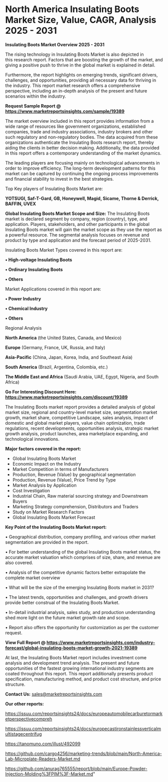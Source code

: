# North America Insulating Boots Market Size, Value, CAGR, Analysis 2025 - 2031

<Strong> Insulating Boots Market Overview 2025 - 2031</strong>

The rising technology in Insulating Boots Market is also depicted in this research report. Factors that are boosting the growth of the market, and giving a positive push to thrive in the global market is explained in detail.

Furthermore, the report highlights on emerging trends, significant drivers, challenges, and opportunities, providing all necessary data for thriving in the industry. This report market research offers a comprehensive perspective, including an in-depth analysis of the present and future scenarios within the industry.

<strong>Request Sample Report @ <a href=https://www.marketreportsinsights.com/sample/19389>https://www.marketreportsinsights.com/sample/19389</a></strong>

The market overview included in this report provides information from a wide range of resources like government organizations, established companies, trade and industry associations, industry brokers and other such regulatory and non-regulatory bodies. The data acquired from these organizations authenticate the Insulating Boots research report, thereby aiding the clients in better decision making. Additionally, the data provided in this report offers a contemporary understanding of the market dynamics.

The leading players are focusing mainly on technological advancements in order to improve efficiency. The long-term development patterns for this market can be captured by continuing the ongoing process improvements and financial stability to invest in the best strategies.

Top Key players of Insulating Boots Market are:

<strong>YOTSUGI, Saf-T-Gard, GB, Honeywell, Magid, Sicame, Thorne & Derrick, BAFFIN, UVEX</strong>

<strong><b>Global Insulating Boots Market Scope and Size:</b></strong>
The Insulating Boots market is declared segment by company, region (country), type, and application. Players, stakeholders, and other participants in the global Insulating Boots market will gain the market scope as they use the report as a powerful resource. The segmental analysis focuses on revenue and product by type and application and the forecast period of 2025-2031.

Insulating Boots Market Types covered in this report are:

<strong>• High-voltage Insulating Boots

• Ordinary Insulating Boots

• Others</strong>

Market Applications covered in this report are:

<strong>• Power Industry

• Chemical Industry

• Others</strong> 

Regional Analysis

<strong>North America</strong> (the United States, Canada, and Mexico)

<strong>Europe</strong> (Germany, France, UK, Russia, and Italy)

<strong>Asia-Pacific</strong> (China, Japan, Korea, India, and Southeast Asia)

<strong>South America</strong> (Brazil, Argentina, Colombia, etc.)

<strong>The Middle East and Africa</strong> (Saudi Arabia, UAE, Egypt, Nigeria, and South Africa)

<strong>Go For Interesting Discount Here: <a href=https://www.marketreportsinsights.com/discount/19389>https://www.marketreportsinsights.com/discount/19389</a></strong>

The Insulating Boots market report provides a detailed analysis of global market size, regional and country-level market size, segmentation market growth, market share, competitive Landscape, sales analysis, impact of domestic and global market players, value chain optimization, trade regulations, recent developments, opportunities analysis, strategic market growth analysis, product launches, area marketplace expanding, and technological innovations.

<strong><b>Major factors covered in the report:</b></strong>
<ul>
  <li>Global Insulating Boots Market </li>
  <li>Economic Impact on the Industry</li>
  <li>Market Competition in terms of Manufacturers</li>
  <li>Production, Revenue (Value) by geographical segmentation</li>
  <li>Production, Revenue (Value), Price Trend by Type</li>
  <li>Market Analysis by Application</li>
  <li>Cost Investigation</li>
  <li>Industrial Chain, Raw material sourcing strategy and Downstream Buyers</li>
  <li>Marketing Strategy comprehension, Distributors and Traders</li>
  <li>Study on Market Research Factors</li>
  <li>Global Insulating Boots Market Forecast</li>
</ul>

<strong><b>Key Point of the Insulating Boots Market report:</b></strong>

• Geographical distribution, company profiling, and various other market segmentation are provided in the report.

• For better understanding of the global Insulating Boots market status, the accurate market valuation which comprises of size, share, and revenue are also covered.

• Analysis of the competitive dynamic factors better extrapolate the complete market overview

• What will be the size of the emerging Insulating Boots market in 2031?

• The latest trends, opportunities and challenges, and growth drivers provide better construal of the Insulating Boots Market.

• In-detail industrial analysis, sales study, and production understanding shed more light on the future market growth rate and scope.

• Report also offers the opportunity for customization as per the customer request.

<strong><b>View Full Report @ <a href=https://www.marketreportsinsights.com/industry-forecast/global-insulating-boots-market-growth-2021-19389>https://www.marketreportsinsights.com/industry-forecast/global-insulating-boots-market-growth-2021-19389</a></b></strong>


At last, the Insulating Boots Market report includes investment come analysis and development trend analysis. The present and future opportunities of the fastest growing international industry segments are coated throughout this report. This report additionally presents product specification, manufacturing method, and product cost structure, and price structure.

<strong>Contact Us:</strong>
sales@marketreportsinsights.com

<strong>Our other reports:</strong>

<a href=https://issuu.com/reportsinsights24/docs/europeautomobilecarburetormarketperspectivecompreh>https://issuu.com/reportsinsights24/docs/europeautomobilecarburetormarketperspectivecompreh</a>

<a href=https://issuu.com/reportsinsights24/docs/europecastironstainlessverticalmultistagecentrifug>https://issuu.com/reportsinsights24/docs/europecastironstainlessverticalmultistagecentrifug</a>

<a href=https://tanomuno.com/illust/492099>https://tanomuno.com/illust/492099</a>

<a href=https://github.com/cargo4256/marketing-trends/blob/main/North-America-Lab-Microplate-Readers-Market.md>https://github.com/cargo4256/marketing-trends/blob/main/North-America-Lab-Microplate-Readers-Market.md</a>

<a href=https://github.com/anurag765555/report/blob/main/Europe-Powder-Injection-Molding%3FPIM%3F-Market.md>https://github.com/anurag765555/report/blob/main/Europe-Powder-Injection-Molding%3FPIM%3F-Market.md</a>"
